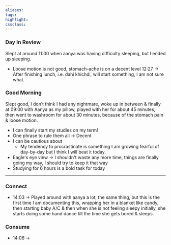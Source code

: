 ```yaml
---
aliases:  
tags:
highlight:  
cssclass:
---
```

### Day In Review
Slept at around 11:00 when aanya was having difficulty sleeping, but I ended up sleeping.
- Loose motion is not good, stomach-ache is on a decent level
12:27 → After finishing lunch, i.e. dahi khichdi, will start something, I am not sure what.

### Good Morning
Slept good, I don’t think I had any nightmare, woke up in between & finally at 09:00 with Aanya as my pillow, played with her for about 45 minutes, then went to washroom for about 30 minutes, because of the stomach pain & loose motion.

- I can finally start my studies on my term!
- One phrase to rule them all → Decent
- I can be cautious about
    - My tendency to procrastinate is something I am growing fearful of day-by-day but I think I will beat it today.
- Eagle's eye view → I shouldn't waste any more time, things are finally going my way, I should try to keep it that way
- Studying for 6 hours is a bold task for today


--- 


### Connect
- 14:03 → Played around with aanya a lot, the same thing, but this is the first time I am documenting this, wrapping her in a blanket like candy, then starting baby A/C & then when she is not feeling sleepy initially, she starts doing some hand dance till the time she gets bored & sleeps.

### Consume
- 14:06 → 
